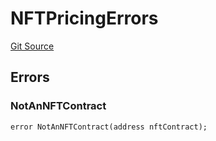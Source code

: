 # NFTPricingErrors
[Git Source](https://github.com/thrackle-io/aquifi-rules-v1/blob/5c9d84d4763cc8482f9b9d326982059877bc2610/src/common/IErrors.sol)


## Errors
### NotAnNFTContract

```solidity
error NotAnNFTContract(address nftContract);
```

